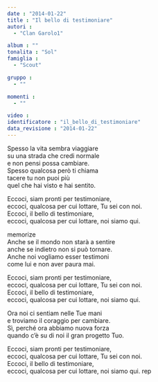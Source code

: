 ```yaml
---
date : "2014-01-22"
title : "Il bello di testimoniare"
autori : 
  - "Clan Garolo1"

album : ""
tonalita : "Sol"
famiglia : 
  - "Scout"

gruppo : 
  - ""

momenti : 
  - ""

video : 
identificatore : "il_bello_di_testimoniare"
data_revisione : "2014-01-22"
---
```

  
  
  
  
  
  
  
  
  
Spesso la vita sembra viaggiare  
su una strada che credi normale  
e non pensi possa cambiare.   
Spesso qualcosa però ti chiama  
tacere tu non puoi più  
quel che hai visto    e hai sentito.   
  
  
Eccoci, siam pronti per testimoniare,  
eccoci, qualcosa per cui lottare,  Tu sei con noi.  
Eccoci, il bello di testimoniare,  
eccoci, qualcosa per cui lottare,  noi siamo qui.  
  
  
  
  
  
  
  
  
memorize  
Anche se il mondo non starà a sentire  
anche se indietro non si può tornare.   
Anche noi vogliamo esser testimoni  
come lui e non aver paura mai.   
  
  
Eccoci, siam pronti per testimoniare,  
eccoci, qualcosa per cui lottare,  Tu sei con noi.  
Eccoci, il bello di testimoniare,  
eccoci, qualcosa per cui lottare,  noi siamo qui.  
  
  
  
  
  
  
  
   
Ora noi ci sentiam nelle Tue mani  
e troviamo il coraggio per cambiare.   
Sì, perché ora abbiamo nuova forza   
quando c’è su di noi il gran progetto Tuo.  
  
  
Eccoci, siam pronti per testimoniare,  
eccoci, qualcosa per cui lottare,  Tu sei con noi.  
Eccoci, il bello di testimoniare,  
eccoci, qualcosa per cui lottare,  noi siamo qui. rep  
  
